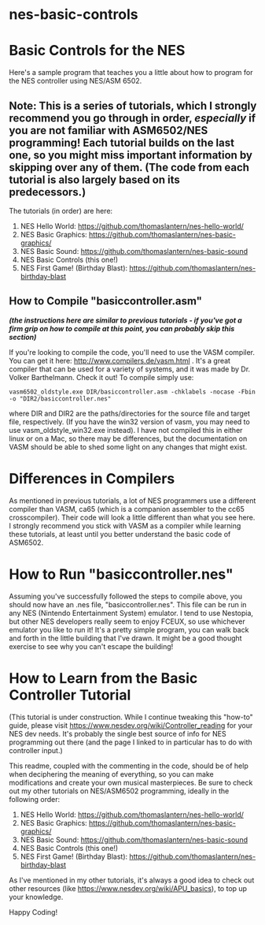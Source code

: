 # nes-basic-controls

# Basic Controls for the NES

Here's a sample program that teaches you a little about how to program for the NES controller using NES/ASM 6502.

## Note: This is a series of tutorials, which I strongly recommend you go through in order, _especially_ if you are not familiar with ASM6502/NES programming! Each tutorial builds on the last one, so you might miss important information by skipping over any of them. (The code from each tutorial is also largely based on its predecessors.)
The tutorials (in order) are here:
1) NES Hello World: https://github.com/thomaslantern/nes-hello-world/
2) NES Basic Graphics: https://github.com/thomaslantern/nes-basic-graphics/
3) NES Basic Sound: https://github.com/thomaslantern/nes-basic-sound
4) NES Basic Controls (this one!)
5) NES First Game! (Birthday Blast): https://github.com/thomaslantern/nes-birthday-blast

## How to Compile "basiccontroller.asm"
**_(the instructions here are similar to previous tutorials - if you've got a firm grip on how to compile at this point, you can probably skip this section)_**

If you're looking to compile the code, you'll need to use the VASM compiler. You can get it here: http://www.compilers.de/vasm.html . It's a great compiler that can be used for a variety of systems, and it was made by Dr. Volker Barthelmann. Check it out! To compile simply use: 
<p><code>vasm6502_oldstyle.exe DIR/basiccontroller.asm -chklabels -nocase -Fbin -o "DIR2/basiccontroller.nes"</code></p> where DIR and DIR2 are the paths/directories for the source file and target file, respectively. (If you have the win32 version of vasm, you may need to use vasm_oldstyle_win32.exe instead). I have not compiled this in either linux or on a Mac, so there may be differences, but the documentation on VASM should be able to shed some light on any changes that might exist.

<h1>Differences in Compilers</h1>
As mentioned in previous tutorials, a lot of NES programmers use a different compiler than VASM, ca65 (which is a companion assembler to the cc65 crosscompiler). Their code will look a little different than what you see here. I strongly recommend you stick with VASM as a compiler while learning these tutorials, at least until you better understand the basic code of ASM6502.

<h1>How to Run "basiccontroller.nes"</h1>
Assuming you've successfully followed the steps to compile above, you should now have an .nes file, "basiccontroller.nes". This file can be run in any NES (Nintendo Entertainment System) emulator. I tend to use Nestopia, but other NES developers really seem to enjoy FCEUX, so use whichever emulator you like to run it! It's a pretty simple program, you can walk back and forth in the little building that I've drawn. It might be a good thought exercise to see why you can't escape the building!

# How to Learn from the Basic Controller Tutorial

(This tutorial is under construction. While I continue tweaking this "how-to" guide, please visit https://www.nesdev.org/wiki/Controller_reading for your NES dev needs. It's probably the single best source of info for NES programming out there (and the page I linked to in particular has to do with controller input.)

This readme, coupled with the commenting in the code, should be of help when deciphering the meaning of everything, so you can make modifications and create your own musical masterpieces. Be sure to check out my other tutorials on NES/ASM6502 programming, ideally in the following order:
1) NES Hello World: https://github.com/thomaslantern/nes-hello-world/
2) NES Basic Graphics: https://github.com/thomaslantern/nes-basic-graphics/
3) NES Basic Sound: https://github.com/thomaslantern/nes-basic-sound
4) NES Basic Controls (this one!)
5) NES First Game! (Birthday Blast): https://github.com/thomaslantern/nes-birthday-blast

As I've mentioned in my other tutorials, it's always a good idea to check out other resources (like https://www.nesdev.org/wiki/APU_basics), to top up your knowledge.

Happy Coding!
